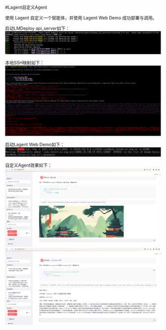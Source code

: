 #Lagent自定义Agent

使用 Lagent 自定义一个智能体，并使用 Lagent Web Demo 成功部署与调用。</br>

启动LMDeploy api_server如下：</br>
<img src="img/1.png" /></br>

本地SSH映射如下：</br>
<img src="img/2.png" /></br>

启动Lagent Web Demo如下：</br>
<img src="img/3.png" /></br>

自定义Agent效果如下：</br>
<img src="img/4.png" /></br>
<img src="img/5.png" /></br>



